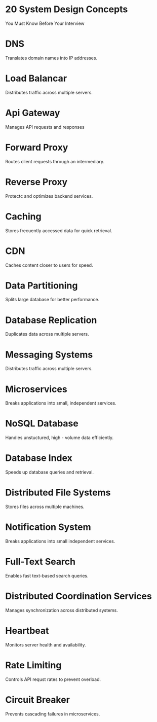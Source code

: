 # 20 System Design Concepts

You Must Know Before Your Interview

# DNS 

Translates domain names into IP addresses.

# Load Balancar 

Distributes traffic across multiple servers.

#  Api Gateway 

Manages API requests and responses 

# Forward Proxy

Routes client requests through an intermediary.

# Reverse Proxy 

Protectc and optimizes backend services. 

# Caching 

Stores frecuently accessed data for quick retrieval.

# CDN 

Caches content closer to users for speed. 

# Data Partitioning 

Splits large database for better performance.

# Database Replication 

Duplicates data across multiple servers. 

# Messaging Systems

Distributes traffic across multiple servers.

# Microservices 

Breaks applications into small, independent services. 

# NoSQL Database 

Handles unstuctured, high - volume data efficiently.

# Database Index

Speeds up database queries and retrieval.

# Distributed File Systems 

Stores files across multiple machines.

# Notification System 

Breaks applications into small independent services.

# Full-Text Search 

Enables fast text-based search queries. 

# Distributed Coordination Services 

Manages synchronization across distributed systems.

# Heartbeat 

Monitors server health and availability. 

# Rate Limiting 

Controls API requst rates to prevent overload.

# Circuit Breaker

Prevents cascading failures in microservices.







